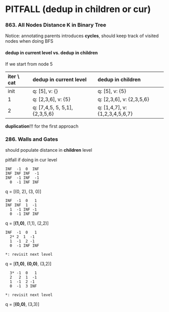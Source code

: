 # PITFALL \(dedup in children or cur\)

### 863. All Nodes Distance K in Binary Tree

Notice: annotating parents introduces **cycles**, should keep track of visited nodes when doing BFS

#### dedup in current level vs. dedup in children

If we start from node 5

| iter \ cat | dedup in current level | dedup in children |
| :--- | :--- | :--- |
| init | q: \[5\], v: {} | q: \[5\], v: {5} |
| 1 | q: \[2,3,6\], v: {5} | q: \[2,3,6\], v: {2,3,5,6} |
| 2 | q: \[7,4,5, 5, 5,1\], {2,3,5,6} | q: \[1,4,7\], v: {1,2,3,4,5,6,7} |

**duplication**!!! for the first approach



### 286. Walls and Gates

should populate distance in **children** level

pitfall if doing in cur level

```text
INF  -1  0  INF
INF INF INF  -1
INF  -1 INF  -1
  0  -1 INF INF
```

q = \[\(0, 2\), \(3, 0\)\]

```text
INF  -1  0   1
INF INF  1  -1
  1  -1 INF -1
  0  -1 INF INF
```

q = \[**\(1,0\)**, \(1,1\), \(2,2\)\]

```text
INF  -1  0   1
  2* 2  1  -1
  1  -1  2 -1
  0  -1 INF INF
  
*: revisit next level
```

q = \[**\(1,0\)**, **\(0,0\)**, \(3,2\)\]

```text
  3* -1  0   1
  2   2  1  -1
  1  -1  2 -1
  0  -1  3 INF
  
*: revisit next level
```

q = \[**\(0,0\)**, \(3,3\)\]

